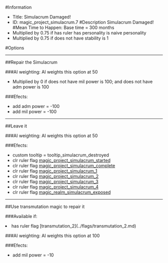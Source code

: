 #Information
 - Title: Simulacrum Damaged!
 - ID: magic_project_simulacrum.7
#Description
Simulacrum Damaged!
#Mean Time to Happen:
Base time = 300 months
 - Multiplied by 0.75 if has ruler has personality is naive personality
 - Multiplied by 0.75 if does not have stability is 1

#Options

___
##Repair the Simulacrum

###AI weighting:
AI weights this option at 50
 - Multiplied by 0 if does not have mil power is 100; and does not have adm power is 100


###Efects:<ul><li>add adm power = -100</li><li>add mil power = -100</li></ul>

___
##Leave it

###AI weighting:
AI weights this option at 50


###Efects:<ul><li>custom tooltip = tooltip_simulacrum_destroyed</li><li>clr ruler flag [magic_project_simulacrum_started](../flags/magic_project_simulacrum_started.md)</li><li>clr ruler flag [magic_project_simulacrum_complete](../flags/magic_project_simulacrum_complete.md)</li><li>clr ruler flag [magic_project_simulacrum_1](../flags/magic_project_simulacrum_1.md)</li><li>clr ruler flag [magic_project_simulacrum_2](../flags/magic_project_simulacrum_2.md)</li><li>clr ruler flag [magic_project_simulacrum_3](../flags/magic_project_simulacrum_3.md)</li><li>clr ruler flag [magic_project_simulacrum_4](../flags/magic_project_simulacrum_4.md)</li><li>clr ruler flag [magic_realm_simulacrum_exposed](../flags/magic_realm_simulacrum_exposed.md)</li></ul>

___
##Use transmutation magic to repair it

###Available if:
<li>has ruler flag [transmutation_2](../flags/transmutation_2.md)</li>

###AI weighting:
AI weights this option at 100


###Efects:<ul><li>add mil power = -10</li></ul>
